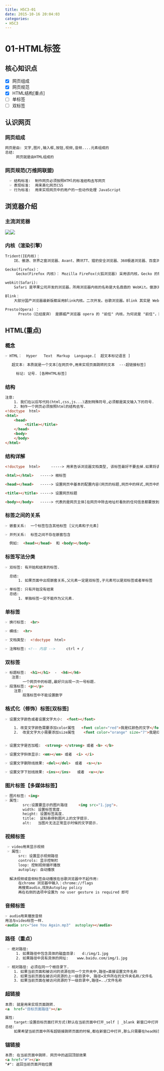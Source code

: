 ```yaml
---
title: H5C3-01
date: 2015-10-16 20:04:03
categories: 
- H5C3
---
```


# 01-HTML标签

## 核心知识点

- [x] 网页组成
- [x] 网页规范
- [x] HTML结构[重点]
- [ ] 单标签
- [ ] 双标签

## 认识网页

### 网页组成

```html
网页是由: 文字,图片,输入框,按钮,视频,音频....元素组成的
总结:
	 网页就是由HTML组成的
```

### 网页规范(万维网联盟)

```html
  ☞ 结构标准:  制作网页必须按照HTMl的标准结构去写网页
  ☞ 表现标准:  用来美化网页CSS
  ☞ 行为标准:  用来实现网页中的用户的一些动作处理 JavaScript
```

## 浏览器介绍

### 主流浏览器

![](./H5C3-01/1524621769000.png)![](./H5C3-01/1524621807789.png)

### 内核（渲染引擎）

```html
Trident(IE内核)：
	IE、傲游、世界之窗浏览器、Avant、腾讯TT、猎豹安全浏览器、360极速浏览器、百度浏览器等

Gecko(firefox)：
     Gecko(Firefox 内核)： Mozilla FireFox(火狐浏览器) 采用该内核，Gecko 的特点是代码完全公开，因此，其可开发程度很高

webkit(Safari):
	Safari 是苹果公司开发的浏览器，所用浏览器内核的名称是大名鼎鼎的 WebKit。傲游浏览器3、 Apple Safari (Win/Mac/iPhone/iPad)、Symbian手机浏览器、Android 默认浏览器。

Blink：
	大部分国产浏览器最新版都采用Blink内核。二次开发。谷歌浏览器。Blink 其实是 WebKit 的分支。 

Presto(Opera) ：
	  Presto（已经废弃） 是挪威产浏览器 opera 的 "前任" 内核，为何说是 "前任"，因为最新的 opera 浏览器早已将之抛弃从而投入到了谷歌怀抱了。  
```

## HTML(重点)

### 概念

```html
☞ HTML：  Hyper   Text  Markup  Language.[  超文本标记语言 ]

   超文本: 本质就是一个文本[在网页中,用来实现页面跳转的文本  ---超链接标签]

     标记: 记号. [各种HTML标签]
```

### 结构

```html
注意:
	1. 我们在以后写代码(html,css,js...)遇到特殊符号,必须都是英文输入下的符号.
	2. 制作一个网页必须按照html的结构去写.
<!doctype  html>
<html>
    <head>
         <title></title>
    </head> 
    <body>
    </body>
</html>
```

### 结构详解

```html
<!doctype  html>     -----> 用来告诉浏览器文档类型, 该标签最好不要去掉.如果将该标签去掉之后,浏览器会出现一只怪异模式[浏览器不确定到底按照哪种渲染方式去渲染显示网页]

<html></html>   -----> 根标签

<head></head>   -----> 设置网页中基本的配置内容(网页的标题,网页中的样式,网页中的js代码效果....)

<title></title> -----> 设置网页标题

<body></body>   -----> 代表的是网页主体[在网页中除去地址栏看到的任何信息都要放到body标签中]
```

### 标签之间的关系

```html
☞ 嵌套关系:  一个标签包含其他标签 [父元素和子元素]

☞ 并列关系:  标签之间不存在嵌套包含

  例如:  <head></head>  和 <body></body>
```

### 标签写法分类

```html
☞ 双标签: 有开始和结束的标签.

  总结:
	  1. 如果页面中出现嵌套关系,父元素一定是双标签,子元素可以是双标签或者单标签

☞ 单标签: 只有开始没有结束
  总结:
	  1. 单独标签一定不能作为父元素.
```

### 单标签

```html
☞ 换行标签:  <br>

☞ 横线:  <hr>

☞ 文档类型:  <!doctype  html>  

☞ 注释标签: <!-- 内容 -->     ctrl + /
```

### 双标签

```html
☞ 标题标签:  <h1></h1>  -  <h6></h6>
   注意:
    	一个网页中的标题,最好只出现一次一号标题.
☞ 段落标签: <p></p>
    注意:
		段落标签中不能设置数字
```

### 格式化（修饰）标签[双标签]

```html
☞ 设置文字颜色或者设置文字大小:  <font></font>

	1. 改变文字颜色需要添加color属性   <font color="red">我是红颜色的文字</font>
    2.  改变文字大小需要添加size属性    <font color="orange" size="7">我是红颜色的文字</font>


☞ 设置文字是否加粗:  <strong> </strong> 或者 <b> </b>

☞ 设置文字斜体显示: <em></em> 或者  <i> </i>

☞ 设置文字删除线效果: <del></del>  或者  <s></s>

☞ 设置文字下划线效果: <ins></ins>   或者  <u></u>
```

### 图片标签【多媒体标签】

```html
☞ 图片标签: <img>
☞ 属性:  
		src:设置要显示的图片路径     <img src="1.jpg">.
		width: 设置标签宽度.
		height: 设置标签高度.
	    title:  鼠标悬停到图片上的文字提示.
		alt:   当图片无法正常显示时候的文字提示.
```

### 视频标签

```html
 ☞ video用来显示视频
 ☞ 属性:
 	  src: 设置显示视频路径
 	  controls: 显示控制栏
 	  loop: 控制视频循环播放
 	  autoplay: 自动播放
 	  
  解决视频或音频标签自动播放在谷歌浏览器中不起作用: 
      在chrome 浏览器中输入：chrome://flags
      再搜索audio,找到Autoplay policy
      再在右侧的选项中设置为 no user gesture is required 即可
```

### 音频标签

```html
☞ audio用来播放音频
用法与video标签一样.
<audio src="See You Again.mp3"  autoplay></audio>
```

### 路径（重点）

```html
 ☞ 绝对路径:
	 1. 如果路径中包含具体的磁盘目录:   d:/img/1.jpg
	 2. 如果路径中具有具体的网址:    www.baidu.com/img/1.jpg

 ☞ 相对路径: 必须在同一个根目录下.
	1. 如果当前页面和被访问的资源在同一个文件夹中,路径=直接设置文件名称
    2. 如果当前页面在被访问资源的上一级目录中, 路径=文件所在的文件夹名称/文件名
    3. 如果当前页面在被访问资源的下一级目录中,路径=../文件名称
```

### 超链接

```html
本质: 就是用来实现页面跳转.
<a  href="目标页面路径"></a>

属性:
	target:设置目标页面打开方式(默认在当前页面中打开_self | _blank 新窗口中打开)
总结:
	如果希望当前页面中所有超链接跳转页面的时候,都在新窗口中打开,那么只需要在head标签中设置 base标签,给base标签设置target属性即可.
```

### 锚链接

```html
本质: 在当前页面中跳转. 网页中的返回顶部效果
<a href="#"></a>
"#": 返回当前页面开始位置
```

